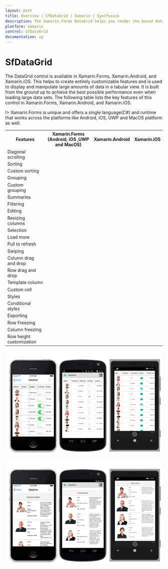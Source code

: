 ```yaml
---
layout: post
title: Overview | SfDataGrid | Xamarin | Syncfusion
description: The Xamarin.Forms DataGrid helps you render the bound data in a tabular format. It is built from the ground up to achieve the best possible performance even when loading large data sets.
platform: xamarin
control: SfDataGrid
documentation: ug
---
```


# SfDataGrid

The DataGrid control is available in Xamarin.Forms, Xamarin.Android, and Xamarin.iOS. This helps to create entirely customizable features and is used to display and manipulate large amounts of data in a tabular view. It is built from the ground up to achieve the best possible performance even when loading large data sets. The following table lists the key features of this control in Xamarin.Forms, Xamarin.Android, and Xamarin.iOS.

I> Xamarin.Forms is unique and offers a single language(C#) and runtime that works across the platforms like Android, iOS, UWP and MacOS platform as well.

<table>
<tr>
<th>Features</th>
<th>Xamarin.Forms<br/>(Android, iOS ,UWP and MacOS)</th>
<th>Xamarin.Android</th>
<th>Xamarin.iOS</th>
</tr>
<tr>
<td>Diagonal scrolling</td>
<td><i class="fa fa-check"></i></td>
<td><i class="fa fa-check"></i></td>
<td><i class="fa fa-check"></i></td>
</tr>
<tr>
<td>Sorting</td>
<td><i class="fa fa-check"></i></td>
<td><i class="fa fa-check"></i></td>
<td><i class="fa fa-check"></i></td>
</tr>
<tr>
<td>Custom sorting</td>
<td><i class="fa fa-check"></i></td>
<td><i class="fa fa-check"></i></td>
<td><i class="fa fa-check"></i></td>
</tr>
<tr>
<td>Grouping</td>
<td><i class="fa fa-check"></i></td>
<td><i class="fa fa-check"></i></td>
<td><i class="fa fa-check"></i></td>
</tr>
<tr>
<td>Custom grouping</td>
<td><i class="fa fa-check"></i></td>
<td><i class="fa fa-check"></i></td>
<td><i class="fa fa-check"></i></td>
</tr>
<tr>
<td>Summaries</td>
<td><i class="fa fa-check"></i></td>
<td><i class="fa fa-check"></i></td>
<td><i class="fa fa-check"></i></td>
</tr>
<tr>
<td>Filtering</td>
<td><i class="fa fa-check"></i></td>
<td><i class="fa fa-check"></i></td>
<td><i class="fa fa-check"></i></td>
</tr>
<tr>
<td>Editing</td>
<td><i class="fa fa-check"></i></td>
<td><i class="fa fa-check"></i></td>
<td><i class="fa fa-check"></i></td>
</tr>
<tr>
<td>Resizing columns</td>
<td><i class="fa fa-check"></i></td>
<td><i class="fa fa-check"></i></td>
<td><i class="fa fa-check"></i></td>
</tr>
<tr>
<td>Selection</td>
<td><i class="fa fa-check"></i></td>
<td><i class="fa fa-check"></i></td>
<td><i class="fa fa-check"></i></td>
</tr>
<tr>
<td>Load more</td>
<td><i class="fa fa-check"></i></td>
<td><i class="fa fa-check"></i></td>
<td><i class="fa fa-check"></i></td>
</tr>
<tr>
<td>Pull to refresh</td>
<td><i class="fa fa-check"></i></td>
<td><i class="fa fa-check"></i></td>
<td><i class="fa fa-check"></i></td>
</tr>
<tr>
<td>Swiping</td>
<td><i class="fa fa-check"></i></td>
<td><i class="fa fa-check"></i></td>
<td><i class="fa fa-check"></i></td>
</tr>
<tr>
<td>Column drag and drop</td>
<td><i class="fa fa-check"></i></td>
<td><i class="fa fa-check"></i></td>
<td><i class="fa fa-check"></i></td>
</tr>
<tr>
<td>Row drag and drop</td>
<td><i class="fa fa-check"></i></td>
<td><i class="fa fa-check"></i></td>
<td><i class="fa fa-check"></i></td>
</tr>
<tr>
<td>Template column</td>
<td><i class="fa fa-check"></i></td>
<td><i class="fa fa-times"></i></td>
<td><i class="fa fa-times"></i></td>
</tr>
<tr>
<td>Custom cell</td>
<td><i class="fa fa-times"></i></td>
<td><i class="fa fa-check"></i></td>
<td><i class="fa fa-check"></i></td>
</tr>
<tr>
<td>Styles</td>
<td><i class="fa fa-check"></i></td>
<td><i class="fa fa-check"></i></td>
<td><i class="fa fa-check"></i></td>
</tr>
<tr>
<td>Conditional styles</td>
<td><i class="fa fa-check"></i></td>
<td><i class="fa fa-times"></i></td>
<td><i class="fa fa-times"></i></td>
</tr>
<tr>
<td>Exporting</td>
<td><i class="fa fa-check"></i></td>
<td><i class="fa fa-check"></i></td>
<td><i class="fa fa-check"></i></td>
</tr>
<tr>
<td>Row Freezing</td>
<td><i class="fa fa-check"></i></td>
<td><i class="fa fa-check"></i></td>
<td><i class="fa fa-check"></i></td>
</tr>
<tr>
<td>Column freezing</td>
<td><i class="fa fa-check"></i></td>
<td><i class="fa fa-check"></i></td>
<td><i class="fa fa-check"></i></td>
</tr>
<tr>
<td>Row height customization</td>
<td><i class="fa fa-check"></i></td>
<td><i class="fa fa-check"></i></td>
<td><i class="fa fa-check"></i></td>
</tr>
</table>

![DataGrid with all column types](SfDataGrid_images/SfDataGrid-Xamarin_showcase1.png)

![DataGrid with template column](SfDataGrid_images/SfDataGrid-Xamarin_showcase2.png)